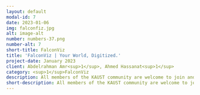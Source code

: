 ```yaml
---
layout: default
modal-id: 7
date: 2023-01-06
img: falconfiz.jpg
alt: image-alt
number: numbers-37.png
number-alt: 7 
short-title: FalconViz 
title: 'FalconViz | Your World, Digitized.'
project-date: January 2023
client: Abdelrahman Amr<sup>1</sup>, Ahmed Hassanat<sup>1</sup>
category: <sup>1</sup>FalconViz
description: All members of the KAUST community are welcome to join and experience FalconViz's state-of-the-art and emerging technologies, supporting the digital transformation that the Kingdom is experiencing as part of Vision 2030. Visit our Website at www.falconviz.com and contact us at info@falconviz.com.
short-description: All members of the KAUST community are welcome to join and experience FalconViz's state-of-the-art and emerging technologies
---
```

